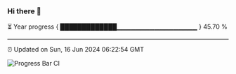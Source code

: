 ### Hi there 👋

⏳ Year progress { █████████████▁▁▁▁▁▁▁▁▁▁▁▁▁▁▁▁▁ } 45.70 %

---

⏰ Updated on Sun, 16 Jun 2024 06:22:54 GMT

![Progress Bar CI](https://github.com/liununu/liununu/workflows/Progress%20Bar%20CI/badge.svg)

